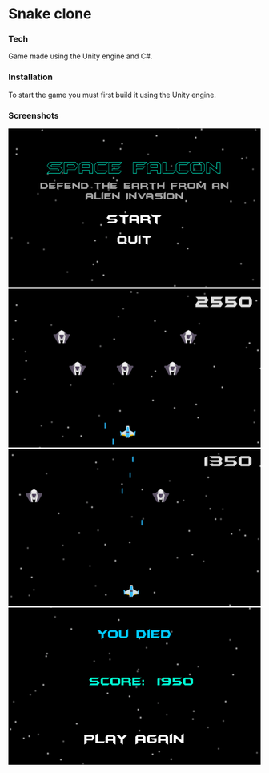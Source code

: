 # Snake clone

### Tech
Game made using the Unity engine and C#.

### Installation
To start the game you must first build it using the Unity engine.

### Screenshots
![alt text](Screenshots/start.png)
![alt text](Screenshots/game1.png)
![alt text](Screenshots/game2.png)
![alt text](Screenshots/gameover.png)
